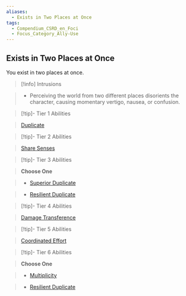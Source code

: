 ```yaml
---
aliases:
  - Exists in Two Places at Once
tags:
  - Compendium_CSRD_en_Foci
  - Focus_Category_Ally-Use
---
```

  
    
## Exists in Two Places at Once    
You exist in two places at once.    
  
>[!info] Intrusions    
>- Perceiving the world from two different places disorients the character, causing momentary vertigo, nausea, or confusion.    
  
  
>[!tip]- Tier 1 Abilities    
> [Duplicate](Duplicate.md)    
  
  
>[!tip]- Tier 2 Abilities    
> [Share Senses](Share-Senses.md)    
  
  
>[!tip]- Tier 3 Abilities    
> **Choose One**    
>- [Superior Duplicate](Superior-Duplicate.md)    
>- [Resilient Duplicate](Resilient-Duplicate.md)    
  
  
>[!tip]- Tier 4 Abilities    
> [Damage Transference](Damage-Transference.md)    
  
  
>[!tip]- Tier 5 Abilities    
> [Coordinated Effort](Coordinated-Effort.md)    
  
  
>[!tip]- Tier 6 Abilities    
> **Choose One**    
>- [Multiplicity](Multiplicity.md)    
>- [Resilient Duplicate](Resilient-Duplicate.md)